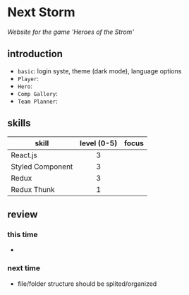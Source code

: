 # Next Storm

_Website for the game 'Heroes of the Strom'_

## introduction

- `basic`: login syste, theme (dark mode), language options
- `Player`:  
- `Hero`:  
- `Comp Gallery`:  
- `Team Planner`:  


## skills

skill |  level (0-5) | focus
---|:---:|:---
React.js  | 3 | 
Styled Component | 3 | 
Redux | 3 | 
Redux Thunk | 1 | 



## review

### this time
- 

### next time
- file/folder structure should be splited/organized
